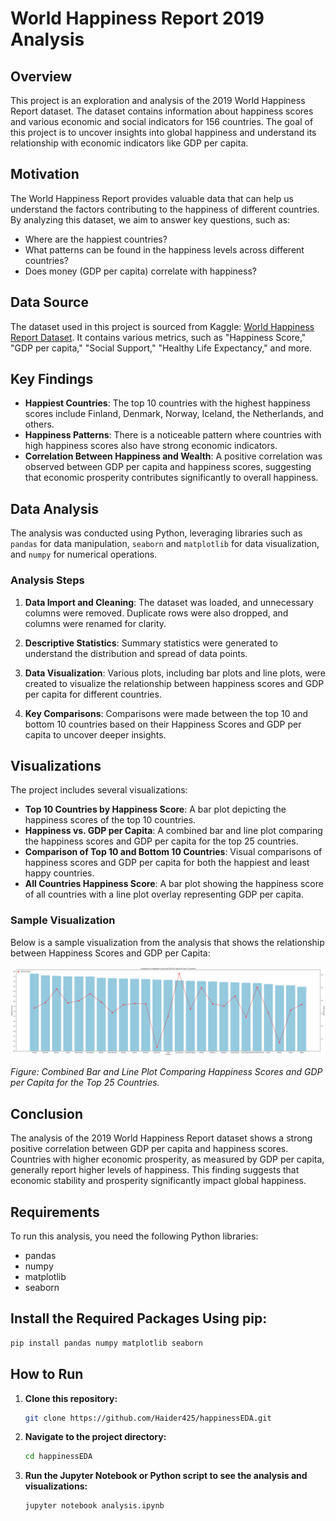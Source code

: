 # World Happiness Report 2019 Analysis

## Overview

This project is an exploration and analysis of the 2019 World Happiness Report dataset. The dataset contains information about happiness scores and various economic and social indicators for 156 countries. The goal of this project is to uncover insights into global happiness and understand its relationship with economic indicators like GDP per capita.

## Motivation

The World Happiness Report provides valuable data that can help us understand the factors contributing to the happiness of different countries. By analyzing this dataset, we aim to answer key questions, such as:

- Where are the happiest countries?
- What patterns can be found in the happiness levels across different countries?
- Does money (GDP per capita) correlate with happiness?

## Data Source

The dataset used in this project is sourced from Kaggle: [World Happiness Report Dataset](https://www.kaggle.com/datasets/unsdsn/world-happiness/). It contains various metrics, such as "Happiness Score," "GDP per capita," "Social Support," "Healthy Life Expectancy," and more.

## Key Findings

- **Happiest Countries**: The top 10 countries with the highest happiness scores include Finland, Denmark, Norway, Iceland, the Netherlands, and others.
- **Happiness Patterns**: There is a noticeable pattern where countries with high happiness scores also have strong economic indicators.
- **Correlation Between Happiness and Wealth**: A positive correlation was observed between GDP per capita and happiness scores, suggesting that economic prosperity contributes significantly to overall happiness.

## Data Analysis

The analysis was conducted using Python, leveraging libraries such as `pandas` for data manipulation, `seaborn` and `matplotlib` for data visualization, and `numpy` for numerical operations.

### Analysis Steps

1. **Data Import and Cleaning**: The dataset was loaded, and unnecessary columns were removed. Duplicate rows were also dropped, and columns were renamed for clarity.
   
2. **Descriptive Statistics**: Summary statistics were generated to understand the distribution and spread of data points.
   
3. **Data Visualization**: Various plots, including bar plots and line plots, were created to visualize the relationship between happiness scores and GDP per capita for different countries.

4. **Key Comparisons**: Comparisons were made between the top 10 and bottom 10 countries based on their Happiness Scores and GDP per capita to uncover deeper insights.

## Visualizations

The project includes several visualizations:

- **Top 10 Countries by Happiness Score**: A bar plot depicting the happiness scores of the top 10 countries.
- **Happiness vs. GDP per Capita**: A combined bar and line plot comparing the happiness scores and GDP per capita for the top 25 countries.
- **Comparison of Top 10 and Bottom 10 Countries**: Visual comparisons of happiness scores and GDP per capita for both the happiest and least happy countries.
- **All Countries Happiness Score**: A bar plot showing the happiness score of all countries with a line plot overlay representing GDP per capita.

### Sample Visualization

Below is a sample visualization from the analysis that shows the relationship between Happiness Scores and GDP per Capita:

![Happiness vs. GDP per Capita](images/Graph2.png)

*Figure: Combined Bar and Line Plot Comparing Happiness Scores and GDP per Capita for the Top 25 Countries.*

## Conclusion

The analysis of the 2019 World Happiness Report dataset shows a strong positive correlation between GDP per capita and happiness scores. Countries with higher economic prosperity, as measured by GDP per capita, generally report higher levels of happiness. This finding suggests that economic stability and prosperity significantly impact global happiness.

## Requirements

To run this analysis, you need the following Python libraries:

- pandas
- numpy
- matplotlib
- seaborn

## Install the Required Packages Using pip:

```bash
pip install pandas numpy matplotlib seaborn
```


## How to Run

1. **Clone this repository:**

    ```bash
    git clone https://github.com/Haider425/happinessEDA.git
    ```

2. **Navigate to the project directory:**

    ```bash
    cd happinessEDA
    ```

3. **Run the Jupyter Notebook or Python script to see the analysis and visualizations:**

    ```bash
    jupyter notebook analysis.ipynb
    ```
